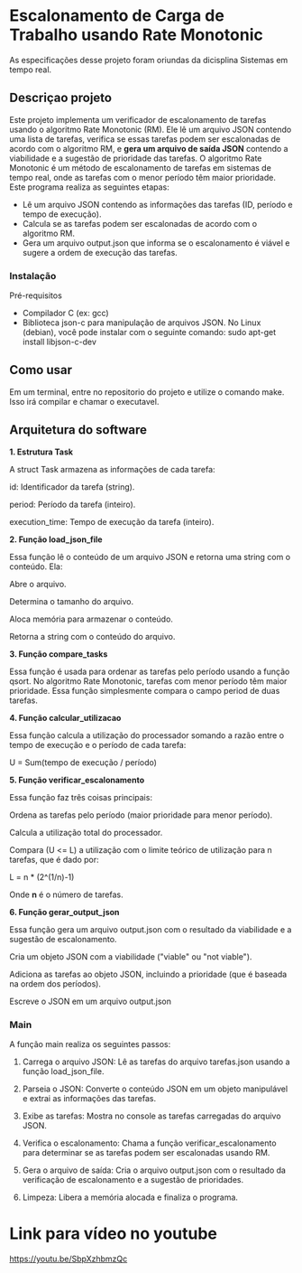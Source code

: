 # Escalonamento de Carga de Trabalho usando Rate Monotonic
As especificações desse projeto foram oriundas da dicisplina Sistemas em tempo real.
## Descriçao projeto
Este projeto implementa um verificador de escalonamento de tarefas usando o algoritmo Rate Monotonic (RM). Ele lê um arquivo JSON contendo uma lista de tarefas, verifica se essas tarefas podem ser escalonadas de acordo com o algoritmo RM, e __gera um arquivo de saída JSON__ contendo a viabilidade e a sugestão de prioridade das tarefas.
O algoritmo Rate Monotonic é um método de escalonamento de tarefas em sistemas de tempo real, onde as tarefas com o menor período têm maior prioridade. Este programa realiza as seguintes etapas:

* Lê um arquivo JSON contendo as informações das tarefas (ID, período e tempo de execução).
* Calcula se as tarefas podem ser escalonadas de acordo com o algoritmo RM.
* Gera um arquivo output.json que informa se o escalonamento é viável e sugere a ordem de execução das tarefas.
### Instalação
Pré-requisitos
* Compilador C (ex: gcc)
* Biblioteca json-c para manipulação de arquivos JSON. No Linux (debian), você pode instalar com o seguinte comando:
sudo apt-get install libjson-c-dev

## Como usar
Em um terminal, entre no repositorio do projeto e utilize o comando make. Isso irá compilar e chamar o executavel.
## Arquitetura do software
__1. Estrutura Task__


A struct Task armazena as informações de cada tarefa:

id: Identificador da tarefa (string).


period: Período da tarefa (inteiro).


execution_time: Tempo de execução da tarefa (inteiro).

__2. Função load_json_file__


Essa função lê o conteúdo de um arquivo JSON e retorna uma string com o conteúdo. Ela:

Abre o arquivo.


Determina o tamanho do arquivo.


Aloca memória para armazenar o conteúdo.


Retorna a string com o conteúdo do arquivo.


__3. Função compare_tasks__

Essa função é usada para ordenar as tarefas pelo período usando a função qsort. No algoritmo Rate Monotonic, tarefas com menor período têm maior prioridade. Essa função simplesmente compara o campo period de duas tarefas.

__4. Função calcular_utilizacao__


Essa função calcula a utilização do processador somando a razão entre o tempo de execução e o período de cada tarefa:

 U = Sum(tempo de execução / período)
 
__5. Função verificar_escalonamento__


Essa função faz três coisas principais:

Ordena as tarefas pelo período (maior prioridade para menor período).


Calcula a utilização total do processador.


Compara (U <= L) a utilização com o limite teórico de utilização para n tarefas, que é dado por:

L = n * (2^(1/n)-1)

Onde __n__ é o número de tarefas.

__6. Função gerar_output_json__

Essa função gera um arquivo output.json com o resultado da viabilidade e a sugestão de escalonamento.

Cria um objeto JSON com a viabilidade ("viable" ou "not viable").


Adiciona as tarefas ao objeto JSON, incluindo a prioridade (que é baseada na ordem dos períodos).


Escreve o JSON em um arquivo output.json

### Main 
A função main realiza os seguintes passos:

1. Carrega o arquivo JSON: Lê as tarefas do arquivo tarefas.json usando a função load_json_file.


2. Parseia o JSON: Converte o conteúdo JSON em um objeto manipulável e extrai as informações das tarefas.


3. Exibe as tarefas: Mostra no console as tarefas carregadas do arquivo JSON.


4. Verifica o escalonamento: Chama a função verificar_escalonamento para determinar se as tarefas podem ser escalonadas usando RM.


5. Gera o arquivo de saída: Cria o arquivo output.json com o resultado da verificação de escalonamento e a sugestão de prioridades.


6. Limpeza: Libera a memória alocada e finaliza o programa.

# Link para vídeo no youtube
https://youtu.be/SbpXzhbmzQc
